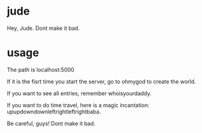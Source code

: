 # jude
Hey, Jude. Dont make it bad.
# usage

The path is localhost:5000

If it is the fisrt time you start the server, go to ohmygod to create the world.

If you want to see all entries, remember whoisyourdaddy.

If you want to do time travel, here is a magic incantation: upupdowndownleftrightleftrightbaba.

Be careful, guys! Dont make it bad.
